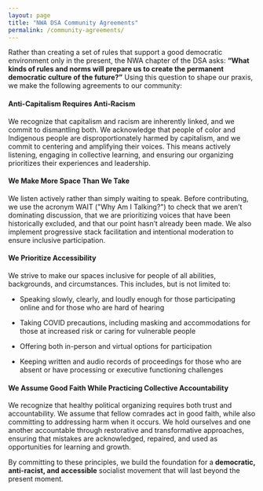 ```yaml
---
layout: page
title: "NWA DSA Community Agreements"
permalink: /community-agreements/
---
```


Rather than creating a set of rules that support a good democratic environment only in the present, the NWA chapter of the DSA asks: **“What kinds of rules and norms will prepare us to create the permanent democratic culture of the future?”** Using this question to shape our praxis, we make the following agreements to our community:

#### Anti-Capitalism Requires Anti-Racism

We recognize that capitalism and racism are inherently linked, and we commit to dismantling both. We acknowledge that people of color and Indigenous people are disproportionately harmed by capitalism, and we commit to centering and amplifying their voices. This means actively listening, engaging in collective learning, and ensuring our organizing prioritizes their experiences and leadership.

#### We Make More Space Than We Take

We listen actively rather than simply waiting to speak. Before contributing, we use the acronym WAIT ("Why Am I Talking?") to check that we aren’t dominating discussion, that we are prioritizing voices that have been historically excluded, and that our point hasn’t already been made. We also implement progressive stack facilitation and intentional moderation to ensure inclusive participation.

#### We Prioritize Accessibility

We strive to make our spaces inclusive for people of all abilities, backgrounds, and circumstances. This includes, but is not limited to:

- Speaking slowly, clearly, and loudly enough for those participating online and for those who are hard of hearing

- Taking COVID precautions, including masking and accommodations for those at increased risk or caring for vulnerable people

- Offering both in-person and virtual options for participation

- Keeping written and audio records of proceedings for those who are absent or have processing or executive functioning challenges

#### We Assume Good Faith While Practicing Collective Accountability

We recognize that healthy political organizing requires both trust and accountability. We assume that fellow comrades act in good faith, while also committing to addressing harm when it occurs. We hold ourselves and one another accountable through restorative and transformative approaches, ensuring that mistakes are acknowledged, repaired, and used as opportunities for learning and growth.

By committing to these principles, we build the foundation for a **democratic, anti-racist, and accessible** socialist movement that will last beyond the present moment.
